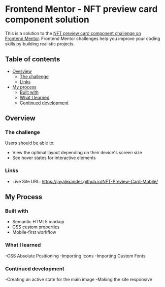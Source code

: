 # Frontend Mentor - NFT preview card component solution

This is a solution to the [NFT preview card component challenge on Frontend Mentor](https://www.frontendmentor.io/challenges/nft-preview-card-component-SbdUL_w0U). Frontend Mentor challenges help you improve your coding skills by building realistic projects. 

## Table of contents

- [Overview](#overview)
  - [The challenge](#the-challenge)
  - [Links](#links)
- [My process](#my-process)
  - [Built with](#built-with)
  - [What I learned](#what-i-learned)
  - [Continued development](#continued-development)

## Overview

### The challenge

Users should be able to:

- View the optimal layout depending on their device's screen size
- See hover states for interactive elements

### Links
- Live Site URL: https://jayalexander.github.io/NFT-Preview-Card-Mobile/

## My Process


### Built with

- Semantic HTML5 markup
- CSS custom properties
- Mobile-first workflow

### What I learned

-CSS Absolute Positioning
-Importing Icons
-Importing Custom Fonts

### Continued development

-Creating an active state for the main image
-Making the site responsive

